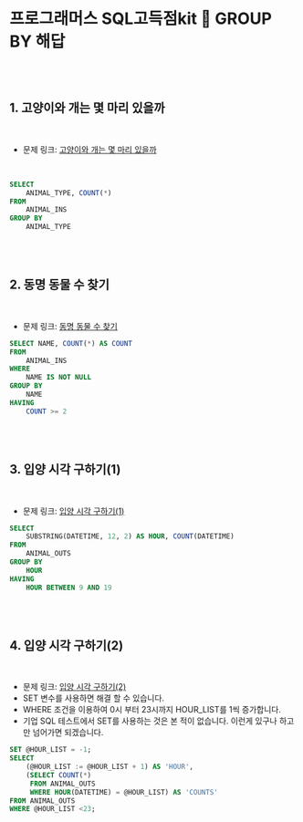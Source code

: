 # 프로그래머스 SQL고득점kit 💉 GROUP BY 해답


<br /><br />


## 1. 고양이와 개는 몇 마리 있을까

<br />


- 문제 링크: [고양이와 개는 몇 마리 있을까](https://programmers.co.kr/learn/courses/30/lessons/59040)

<br />

``` sql
SELECT 
    ANIMAL_TYPE, COUNT(*)  
FROM 
    ANIMAL_INS
GROUP BY 
    ANIMAL_TYPE
```

<br /><br />

## 2. 동명 동물 수 찾기

<br />

- 문제 링크: [동명 동물 수 찾기](https://programmers.co.kr/learn/courses/30/lessons/59041)


``` sql
SELECT NAME, COUNT(*) AS COUNT
FROM 
    ANIMAL_INS
WHERE 
    NAME IS NOT NULL
GROUP BY 
    NAME
HAVING 
    COUNT >= 2
```

<br /><br />

## 3. 입양 시각 구하기(1)

<br />


- 문제 링크: [입양 시각 구하기(1)](https://programmers.co.kr/learn/courses/30/lessons/59412)


``` sql
SELECT 
    SUBSTRING(DATETIME, 12, 2) AS HOUR, COUNT(DATETIME) 
FROM 
    ANIMAL_OUTS 
GROUP BY 
    HOUR
HAVING 
    HOUR BETWEEN 9 AND 19
```


<br /><br />

## 4. 입양 시각 구하기(2)

<br />


- 문제 링크: [입양 시각 구하기(2)](https://programmers.co.kr/learn/courses/30/lessons/59413)
- SET 변수를 사용하면 해결 할 수 있습니다. 
- WHERE 조건을 이용하여 0시 부터 23시까지 HOUR_LIST를 1씩 증가합니다.
- 기업 SQL 테스트에서 SET를 사용하는 것은 본 적이 없습니다. 이런게 있구나 하고만 넘어가면 되겠습니다.


``` sql
SET @HOUR_LIST = -1; 
SELECT 
    (@HOUR_LIST := @HOUR_LIST + 1) AS 'HOUR',
    (SELECT COUNT(*) 
     FROM ANIMAL_OUTS 
     WHERE HOUR(DATETIME) = @HOUR_LIST) AS 'COUNTS' 
FROM ANIMAL_OUTS 
WHERE @HOUR_LIST <23;
```

